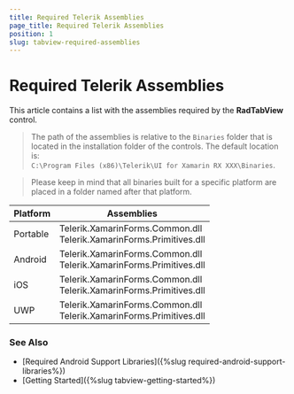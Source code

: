 ```yaml
---
title: Required Telerik Assemblies
page_title: Required Telerik Assemblies
position: 1
slug: tabview-required-assemblies
---
```


# Required Telerik Assemblies

This article contains a list with the assemblies required by the **RadTabView** control.

> The path of the assemblies is relative to the `Binaries` folder that is located in the installation folder of the controls. The default location is:  
> `C:\Program Files (x86)\Telerik\UI for Xamarin RX XXX\Binaries`.

> Please keep in mind that all binaries built for a specific platform are placed in a folder named after that platform.

| Platform | Assemblies |
| -------- | ---------- |
| Portable | Telerik.XamarinForms.Common.dll <br/> Telerik.XamarinForms.Primitives.dll |
| Android  | Telerik.XamarinForms.Common.dll <br/> Telerik.XamarinForms.Primitives.dll |
| iOS      | Telerik.XamarinForms.Common.dll <br/> Telerik.XamarinForms.Primitives.dll  |
| UWP      | Telerik.XamarinForms.Common.dll <br/> Telerik.XamarinForms.Primitives.dll |

### See Also

- [Required Android Support Libraries]({%slug required-android-support-libraries%})
- [Getting Started]({%slug tabview-getting-started%})
